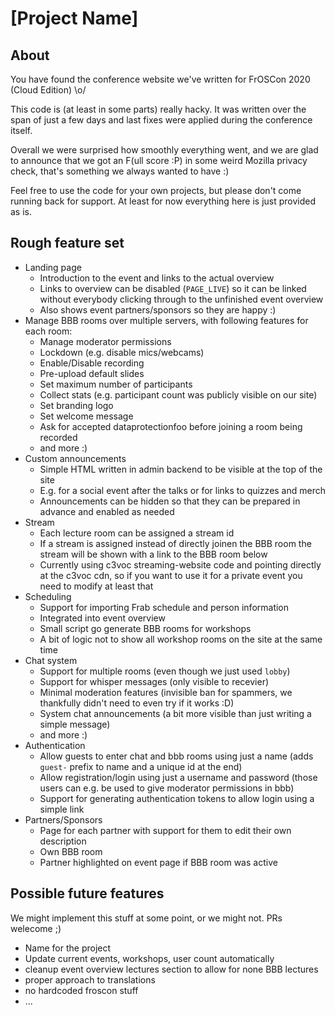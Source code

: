 # [Project Name]

## About

You have found the conference website we've written for FrOSCon 2020 (Cloud Edition) \o/

This code is (at least in some parts) really hacky. It was written over the span of just a few days and last fixes were applied during the conference itself.

Overall we were surprised how smoothly everything went, and we are glad to announce that we got an F(ull score :P) in some weird Mozilla privacy check, that's something we always wanted to have :)

Feel free to use the code for your own projects, but please don't come running back for support. At least for now everything here is just provided as is.

## Rough feature set

- Landing page
  - Introduction to the event and links to the actual overview
  - Links to overview can be disabled (`PAGE_LIVE`) so it can be linked without everybody clicking through to the unfinished event overview
  - Also shows event partners/sponsors so they are happy :)
- Manage BBB rooms over multiple servers, with following features for each room:
  - Manage moderator permissions
  - Lockdown (e.g. disable mics/webcams)
  - Enable/Disable recording
  - Pre-upload default slides
  - Set maximum number of participants
  - Collect stats (e.g. participant count was publicly visible on our site)
  - Set branding logo
  - Set welcome message
  - Ask for accepted dataprotectionfoo before joining a room being recorded
  - and more :)
- Custom announcements
  - Simple HTML written in admin backend to be visible at the top of the site
  - E.g. for a social event after the talks or for links to quizzes and merch
  - Announcements can be hidden so that they can be prepared in advance and enabled as needed
- Stream
  - Each lecture room can be assigned a stream id
  - If a stream is assigned instead of directly joinen the BBB room the stream will be shown with a link to the BBB room below
  - Currently using c3voc streaming-website code and pointing directly at the c3voc cdn, so if you want to use it for a private event you need to modify at least that
- Scheduling
  - Support for importing Frab schedule and person information
  - Integrated into event overview
  - Small script go generate BBB rooms for workshops
  - A bit of logic not to show all workshop rooms on the site at the same time
- Chat system
  - Support for multiple rooms (even though we just used `lobby`)
  - Support for whisper messages (only visible to recevier)
  - Minimal moderation features (invisible ban for spammers, we thankfully didn't need to even try if it works :D)
  - System chat announcements (a bit more visible than just writing a simple message)
  - and more :)
- Authentication
  - Allow guests to enter chat and bbb rooms using just a name (adds `guest-` prefix to name and a unique id at the end)
  - Allow registration/login using just a username and password (those users can e.g. be used to give moderator permissions in bbb)
  - Support for generating authentication tokens to allow login using a simple link
- Partners/Sponsors
  - Page for each partner with support for them to edit their own description
  - Own BBB room
  - Partner highlighted on event page if BBB room was active

## Possible future features

We might implement this stuff at some point, or we might not. PRs welecome ;)

- Name for the project
- Update current events, workshops, user count automatically
- cleanup event overview lectures section to allow for none BBB lectures
- proper approach to translations
- no hardcoded froscon stuff
- ...
